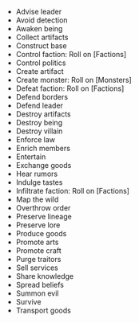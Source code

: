 
* Advise leader
* Avoid detection
* Awaken being
* Collect artifacts
* Construct base
* Control faction: Roll on [Factions]
* Control politics
* Create artifact
* Create monster: Roll on [Monsters]
* Defeat faction: Roll on [Factions]
* Defend borders
* Defend leader
* Destroy artifacts
* Destroy being
* Destroy villain
* Enforce law
* Enrich members
* Entertain
* Exchange goods
* Hear rumors
* Indulge tastes
* Infiltrate faction: Roll on [Factions]
* Map the wild
* Overthrow order
* Preserve lineage
* Preserve lore
* Produce goods
* Promote arts
* Promote craft
* Purge traitors
* Sell services
* Share knowledge
* Spread beliefs
* Summon evil
* Survive
* Transport goods